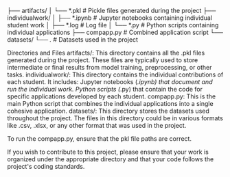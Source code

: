 ├── artifacts/
│   └── *.pkl            # Pickle files generated during the project
├── individualwork/
│   ├── *.ipynb          # Jupyter notebooks containing individual student work
│   ├── *.log            # Log file
│   └── *.py             # Python scripts containing individual applications
├── compapp.py           # Combined application script
└── datasets/
    └── *.*              # Datasets used in the project

Directories and Files
artifacts/: This directory contains all the .pkl files generated during the project. These files are typically used to store intermediate or final results from model training, preprocessing, or other tasks.
individualwork/: This directory contains the individual contributions of each student. It includes:
Jupyter notebooks (*.ipynb) that document and run the individual work.
Python scripts (*.py) that contain the code for specific applications developed by each student.
compapp.py: This is the main Python script that combines the individual applications into a single cohesive application.
datasets/: This directory stores the datasets used throughout the project. The files in this directory could be in various formats like .csv, .xlsx, or any other format that was used in the project.

To run the compapp.py, ensure that the pkl file paths are correct.

If you wish to contribute to this project, please ensure that your work is organized under the appropriate directory and that your code follows the project's coding standards.
